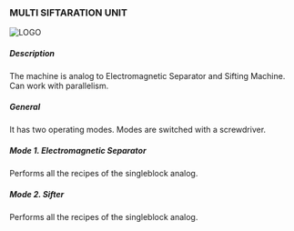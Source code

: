 ### MULTI SIFTARATION UNIT

![LOGO](https://gtimpact.space/media/gregtech/ParSift.png)

##### Description

The machine is analog to Electromagnetic Separator and Sifting Machine. Can work with parallelism.

##### General

It has two operating modes. Modes are switched with a screwdriver.

##### Mode 1. Electromagnetic Separator

Performs all the recipes of the singleblock analog.

##### Mode 2. Sifter

Performs all the recipes of the singleblock analog.

